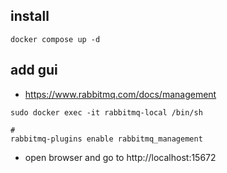 ## install
```shell
docker compose up -d
```

## add gui
- https://www.rabbitmq.com/docs/management

```shell
sudo docker exec -it rabbitmq-local /bin/sh

# 
rabbitmq-plugins enable rabbitmq_management
```

- open browser and go to  http://localhost:15672




